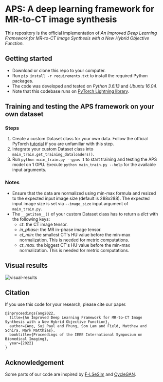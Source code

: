 # APS: A deep learning framework for MR-to-CT image synthesis

This repository is the official implementation of _An Improved Deep Learning
Framework for MR-to-CT Image Synthesis with a New Hybrid Objective Function_.

## Getting started

- Download or clone this repo to your computer.
- Run `pip install -r requirements.txt` to install the required Python packages.
- The code was developed and tested on _Python 3.6.13_ and _Ubuntu 16.04_.
- Note that this codebase runs on [PyTorch Lightning library](https://www.pytorchlightning.ai).

## Training and testing the APS framework on your own  dataset

### Steps
1. Create a custom Dataset class for your own data. Follow the official
   PyTorch [tutorial](https://pytorch.org/tutorials/beginner/basics/data_tutorial.html#creating-a-custom-dataset-for-your-files)
   if you are unfamiliar with this step.  
2. Integrate your custom Dataset class into `main_train.get_training_dataloaders()`. 
3. Run `python main_train.py --gpus 1` to start training and testing the APS model on 1 GPU. Execute `python main_train.py --help` for the available input arguments.

### Notes

- Ensure that the data are normalized using min-max formula and resized to the
  expected input image size (default is 288x288). The expected input image size 
  is set via `--image_size` input argument of `main_train.py`. 
- The `__getitem__()` of your custom Dataset class has to return a _dict_ with the following keys: 
  - _ct_: the CT image tensor.
  - _in_phase_: the MR in-phase image tensor.
  - _ct_min_: the smallest CT's HU value before the min-max normalization. This is needed for
    metric computations.
  - _ct_max_. the biggest CT's HU value before the min-max normalization. This is needed for
    metric computations.


## Visual results

![visual-results](figures/visual-results.gif)

## Citation

If you use this code for your research, please cite our paper.

```
@inproceedings{ang2022,
  title={An Improved Deep Learning Framework for MR-to-CT Image Synthesis with a New Hybrid Objective Function},
  author={Ang, Sui Paul and Phung, Son Lam and Field, Matthew and Schira, Mark Matthias},
  booktitle={Proceedings of the IEEE International Symposium on Biomedical Imaging},
  year={2022}
}
```

## Acknowledgement

Some parts of our code are inspired by [F-LSeSim](https://github.com/lyndonzheng/F-LSeSim)
and [CycleGAN](https://github.com/junyanz/pytorch-CycleGAN-and-pix2pix).